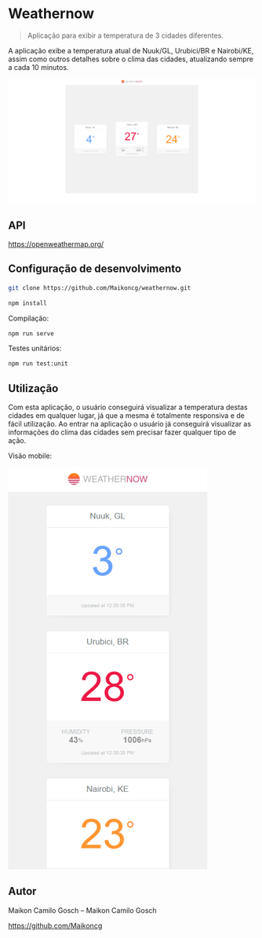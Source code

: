 # Weathernow
> Aplicação para exibir a temperatura de 3 cidades diferentes.

A aplicação exibe a temperatura atual de Nuuk/GL, Urubici/BR e Nairobi/KE, assim como outros detalhes sobre o clima das cidades, atualizando sempre a cada 10 minutos.

![](/src/assets/home.png)

## API

https://openweathermap.org/

## Configuração de desenvolvimento

```sh
git clone https://github.com/Maikoncg/weathernow.git
```

```sh
npm install
```

Compilação:

```sh
npm run serve
```

Testes unitários:

```sh
npm run test:unit
```
## Utilização

Com esta aplicação, o usuário conseguirá visualizar a temperatura destas cidades em qualquer lugar, já que a mesma é totalmente responsiva e de fácil utilização.
Ao entrar na aplicação o usuário já conseguirá visualizar as informações do clima das cidades sem precisar fazer qualquer tipo de ação.

Visão mobile:

![](/src/assets/mobile.png)

## Autor

Maikon Camilo Gosch –  Maikon Camilo Gosch

https://github.com/Maikoncg

